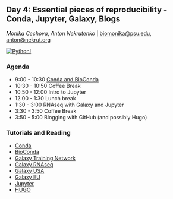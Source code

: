 ## Day 4: Essential pieces of reproducibility - Conda, Jupyter, Galaxy, Blogs

*Monika Cechova*, *Anton Nekrutenko* | biomonika@psu.edu, anton@nekrut.org

[![Python!](https://imgs.xkcd.com/comics/python_environment.png)](https://xkcd.com/1987/)

### Agenda

- 9:00 - 10:30  [Conda and BioConda](/2018/doc/Day4_conda.pdf) 
- 10:30 - 10:50  Coffee Break 
- 10:50 - 12:00  Intro to Jupyter 
- 12:00 - 1:30 Lunch break 
- 1:30 - 3:00 RNAseq with Galaxy and Jupyter 
- 3:30 - 3:50  Coffee Break 
- 3:50 - 5:00 Blogging with GitHub (and possibly Hugo) 


### Tutorials and Reading

- [Conda](https://conda.io/docs/)
- [BioConda](https://bioconda.github.io/)
- [Galaxy Training Network](https://galaxyproject.github.io/training-material/)
- [Galaxy RNAseq](http://galaxyproject.github.io/training-material/topics/transcriptomics/)
- [Galaxy USA](http://usegalaxy.org)
- [Galaxy EU](http://usegalaxy.eu)
- [Jupyter](http://jupyter.org)
- [HUGO](https://gohugo.io/)
